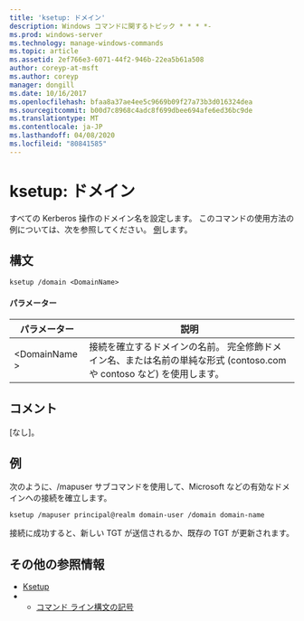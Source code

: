 ```yaml
---
title: 'ksetup: ドメイン'
description: Windows コマンドに関するトピック * * * *-
ms.prod: windows-server
ms.technology: manage-windows-commands
ms.topic: article
ms.assetid: 2ef766e3-6071-44f2-946b-22ea5b61a508
author: coreyp-at-msft
ms.author: coreyp
manager: dongill
ms.date: 10/16/2017
ms.openlocfilehash: bfaa8a37ae4ee5c9669b09f27a73b3d016324dea
ms.sourcegitcommit: b00d7c8968c4adc8f699dbee694afe6ed36bc9de
ms.translationtype: MT
ms.contentlocale: ja-JP
ms.lasthandoff: 04/08/2020
ms.locfileid: "80841585"
---
```

# <a name="ksetupdomain"></a>ksetup: ドメイン



すべての Kerberos 操作のドメイン名を設定します。 このコマンドの使用方法の例については、次を参照してください。 [例](#BKMK_Examples)します。

## <a name="syntax"></a>構文

```
ksetup /domain <DomainName>
```

#### <a name="parameters"></a>パラメーター

|パラメーター|説明|
|---------|-----------|
|\<DomainName >|接続を確立するドメインの名前。 完全修飾ドメイン名、または名前の単純な形式 (contoso.com や contoso など) を使用します。|

## <a name="remarks"></a>コメント

[なし]。

## <a name="examples"></a><a name=BKMK_Examples></a>例

次のように、/mapuser サブコマンドを使用して、Microsoft などの有効なドメインへの接続を確立します。
```
ksetup /mapuser principal@realm domain-user /domain domain-name
```
接続に成功すると、新しい TGT が送信されるか、既存の TGT が更新されます。

## <a name="additional-references"></a>その他の参照情報

-   [Ksetup](ksetup.md)
-   - [コマンド ライン構文の記号](command-line-syntax-key.md)